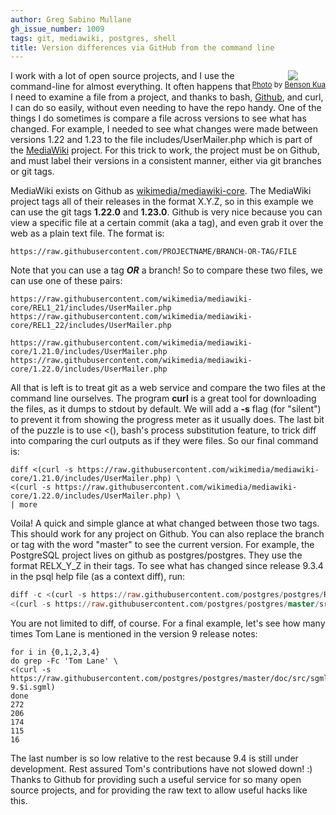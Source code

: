 ```yaml
---
author: Greg Sabino Mullane
gh_issue_number: 1009
tags: git, mediawiki, postgres, shell
title: Version differences via GitHub from the command line
---
```


<div class="separator" style="clear: both; float:right; text-align: center;"><a href="/blog/2014/07/09/version-differences-via-github-from/image-0.jpeg" imageanchor="1" style="clear: right; margin-bottom: 1em; margin-left: 1em;"><img border="0" src="/blog/2014/07/09/version-differences-via-github-from/image-0.jpeg"/></a><br/><small><a href="https://flic.kr/p/7pSEW1">Photo</a> by <a href="https://www.flickr.com/photos/bensonkua/">Benson Kua</a></small></div>

I work with a lot of open source projects, and I use the command-line for almost everything. It often happens that I need to examine a file from a project, and thanks to bash, [Github](https://github.com/), and curl, I can do so easily, without even needing to have the repo handy. One of the things I do sometimes is compare a file across versions to see what has changed. For example, I needed to see what changes were made between versions 1.22 and 1.23 to the file includes/UserMailer.php which is part of the [MediaWiki](https://www.mediawiki.org/wiki/MediaWiki) project. For this trick to work, the project must be on Github, and must label their versions in a consistent manner, either via git branches or git tags.

MediaWiki exists on Github as [wikimedia/mediawiki-core](https://github.com/wikimedia/mediawiki-core). The MediaWiki project tags all of their releases in the format X.Y.Z, so in this example we can use the git tags **1.22.0** and **1.23.0**. Github is very nice because you can view a specific file at a certain commit (aka a tag), and even grab it over the web as a plain text file. The format is:

```nohighlight
https://raw.githubusercontent.com/PROJECTNAME/BRANCH-OR-TAG/FILE
```

Note that you can use a tag ***OR*** a branch! So to compare these two files, we can use one of these pairs:

```nohighlight
https://raw.githubusercontent.com/wikimedia/mediawiki-core/REL1_21/includes/UserMailer.php
https://raw.githubusercontent.com/wikimedia/mediawiki-core/REL1_22/includes/UserMailer.php

https://raw.githubusercontent.com/wikimedia/mediawiki-core/1.21.0/includes/UserMailer.php
https://raw.githubusercontent.com/wikimedia/mediawiki-core/1.22.0/includes/UserMailer.php
```

All that is left is to treat git as a web service and compare the two files at the command line ourselves. The program **curl** is a great tool for downloading the files, as it dumps to stdout by default. We will add a **-s** flag (for "silent") to prevent it from showing the progress meter as it usually does. The last bit of the puzzle is to use <(), bash's process substitution feature, to trick diff into comparing the curl outputs as if they were files. So our final command is:

```nohighlight
diff <(curl -s https://raw.githubusercontent.com/wikimedia/mediawiki-core/1.21.0/includes/UserMailer.php) \
<(curl -s https://raw.githubusercontent.com/wikimedia/mediawiki-core/1.22.0/includes/UserMailer.php) \
| more
```

Voila! A quick and simple glance at what changed between those two tags. This should work for any project on Github. You can also replace the branch or tag with the word "master" to see the current version. For example, the PostgreSQL project lives on github as postgres/postgres. They use the format RELX_Y_Z in their tags. To see what has changed since release 9.3.4 in the psql help file (as a context diff), run:

```sql
diff -c <(curl -s https://raw.githubusercontent.com/postgres/postgres/REL9_3_4/src/bin/psql/help.c) \
<(curl -s https://raw.githubusercontent.com/postgres/postgres/master/src/bin/psql/help.c)
```

You are not limited to diff, of course. For a final example, let's see how many times Tom Lane is mentioned in the version 9 release notes:

```nohighlight
for i in {0,1,2,3,4}
do grep -Fc 'Tom Lane' \
<(curl -s https://raw.githubusercontent.com/postgres/postgres/master/doc/src/sgml/release-9.$i.sgml)
done
272
206
174
115
16
```

The last number is so low relative to the rest because 9.4 is still under development. Rest assured Tom's contributions have not slowed down! :) Thanks to Github for providing such a useful service for so many open source projects, and for providing the raw text to allow useful hacks like this.
